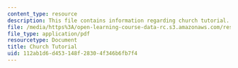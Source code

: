 ```yaml
---
content_type: resource
description: This file contains information regarding church tutorial.
file: /media/https%3A/open-learning-course-data-rc.s3.amazonaws.com/res-9-003-brains-minds-and-machines-summer-course-summer-2015/112ab1d6d453148f28304f346b6fb7f4_MITRES_9_003SUM15_tut5.pdf
file_type: application/pdf
resourcetype: Document
title: Church Tutorial
uid: 112ab1d6-d453-148f-2830-4f346b6fb7f4
---
```

